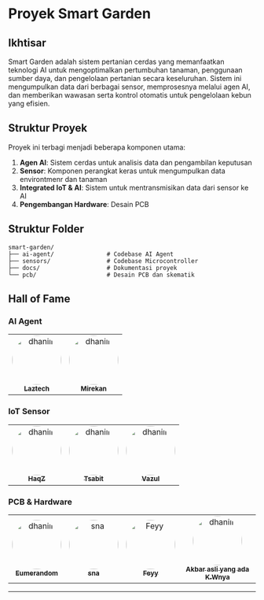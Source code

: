 # Proyek Smart Garden


## Ikhtisar


Smart Garden adalah sistem pertanian cerdas yang memanfaatkan teknologi AI untuk mengoptimalkan pertumbuhan tanaman, penggunaan sumber daya, dan pengelolaan pertanian secara keseluruhan. Sistem ini mengumpulkan data dari berbagai sensor, memprosesnya melalui agen AI, dan memberikan wawasan serta kontrol otomatis untuk pengelolaan kebun yang efisien.

## Struktur Proyek

Proyek ini terbagi menjadi beberapa komponen utama:

1. **Agen AI**: Sistem cerdas untuk analisis data dan pengambilan keputusan
2. **Sensor**: Komponen perangkat keras untuk mengumpulkan data environtmenr dan tanaman
3. **Integrated IoT & AI**: Sistem untuk mentransmisikan data dari sensor ke AI
4. **Pengembangan Hardware**: Desain PCB 

## Struktur Folder

```
smart-garden/
├── ai-agent/               # Codebase AI Agent
├── sensors/                # Codebase Microcontroller 
├── docs/                   # Dokumentasi proyek
└── pcb/                    # Desain PCB dan skematik

```

## Hall of Fame


### AI Agent

<div align="center">
  <table>
    <tr>
      <td align="center">
        <a href="https://github.com/dhaniil">
          <img src="https://github.com/dhaniil.png" width="100px" alt="dhaniil" style="border-radius:50%"><br>
          <sub><b>Laztech</b></sub>
        </a>
      </td>
      <td align="center">
        <a href="https://github.com/mirekan">
          <img src="https://github.com/mirekan.png" width="100px" alt="dhaniil" style="border-radius:50%"><br>
          <sub><b>Mirekan</b></sub>
        </a>
      </td>
    </tr>
  </table>
</div>

### IoT Sensor

<div align="center">
  <table>
    <tr>
      <td align="center">
        <a href="https://github.com/HaqZ60">
          <img src="https://github.com/HaqZ60.png" width="100px" alt="dhaniil" style="border-radius:50%"><br>
          <sub><b>HaqZ</b></sub>
        </a>
      </td>
      <td align="center">
        <a href="https://github.com/tsabith">
          <img src="https://github.com/tsabith.png" width="100px" alt="dhaniil" style="border-radius:50%"><br>
          <sub><b>Tsabit</b></sub>
        </a>
      </td>
      <td align="center">
        <a href="https://github.com/vazul76">
          <img src="https://github.com/vazul76.png" width="100px" alt="dhaniil" style="border-radius:50%"><br>
          <sub><b>Vazul</b></sub>
        </a>
      </td>
    </tr>
  </table>
</div>


### PCB & Hardware

<div align="center">
  <table>
    <tr>
      <td align="center">
        <a href="https://github.com/Eumerandom">
          <img src="https://github.com/Eumerandom.png" width="100px" alt="dhaniil" style="border-radius:50%"><br>
          <sub><b>Eumerandom</b></sub>
        </a>
      </td>
      <td align="center">
        <a href="https://github.com/">
          <img src="https://github.com/" width="100px" alt="sna" style="border-radius:50%"><br>
          <sub><b>sna</b></sub>
        </a>
      </td>
      <td align="center">
        <a href="https://github.com/">
          <img src="https://github.com/" width="100px" alt="Feyy" style="border-radius:50%"><br>
          <sub><b>Feyy</b></sub>
        </a>
      </td>
      <td align="center">
        <a href="https://github.com/akbaradhakw">
          <img src="https://github.com/akbaradhakw.png" width="100px" alt="dhaniil" style="border-radius:50%"><br>
          <sub><b>Akbar asli yang ada K.Wnya</b></sub>
        </a>
      </td>
    </tr>
  </table>
</div>



---
